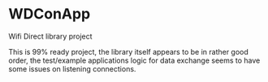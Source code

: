 # WDConApp
Wifi Direct library project

This is 99% ready project, the library itself appears to be in rather good order, the test/example applications logic for data exchange seems to have some issues on listening connections.
